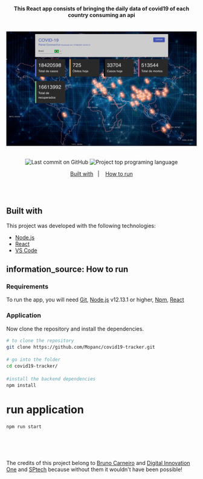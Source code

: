 <h4 align="center">
  This React app consists of bringing the daily data of covid19 of each country consuming an api
</h4>
<br>

<img src="./screenshot.png" alt="My cool screenshot"/>
<br>
<br>

<p align="center">
<img alt="Last commit on GitHub" src="https://img.shields.io/github/last-commit/mopanc/covid19-tracker?color=FF5E84">
<img alt="Project top programing language" src="https://img.shields.io/github/languages/top/Mopanc/covid19-tracker?color=FF5E84">
</p> 

<p align="center">
  <a href="#rocket-built-with">Built with</a>&nbsp;&nbsp;&nbsp;|&nbsp;&nbsp;&nbsp;
  <a href="#information_source-how-to-run">How to run</a>
</p>
<br><br>

##  Built with

This project was developed with the following technologies:

-  [Node.js](https://nodejs.org/)
-  [React](https://reactjs.org/)
-  [VS Code](https://code.visualstudio.com/)

## information_source: How to run

### Requirements
To run the app, you will need [Git](https://git-scm.com), [Node.js](https://nodejs.org/) v12.13.1 or higher, [Npm](https://www.npmjs.com/), [React](https://reactjs.org/)
<br>

### Application
Now clone the repository and install the dependencies.
```bash
# to clone the repository
git clone https://github.com/Mopanc/covid19-tracker.git

# go into the folder
cd covid19-tracker/

#install the backend dependencies
npm install

```

# run application
```bash
npm run start
```

<br>
<br><br>



The credits of this project belong to [Bruno Carneiro](https://github.com/Tautorn) and [Digital Innovation One](https://web.digitalinnovation.one/) and [SPtech](http://www.sptech-ind.com.br/) because without them it wouldn't have been possible!









